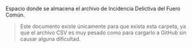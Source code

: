 Espacio donde se almacena el archivo de Incidencia Delictiva del Fuero Común.

> Este documento existe únicamente para que exista esta carpeta, ya que el archivo CSV es muy pesado como para cargarlo a GitHub sin causar alguna dificultad.